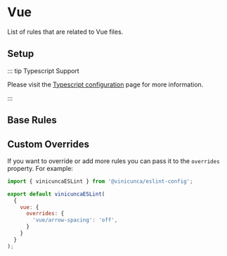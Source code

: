 # Vue

List of rules that are related to Vue files.

## Setup

::: tip Typescript Support

Please visit the [Typescript configuration](/configs/typescript#configuration) page for more information.

:::

<EslintList package="vue:setup" />

## Base Rules

<EslintList package="vue:rules" is-filterable />

## Custom Overrides

If you want to override or add more rules you can pass it to the `overrides` property.
For example:

```js [eslint.config.js]
import { vinicuncaESLint } from '@vinicunca/eslint-config';

export default vinicuncaESLint(
  {
    vue: {
      overrides: {
        'vue/arrow-spacing': 'off',
      }
    }
  }
);
```
